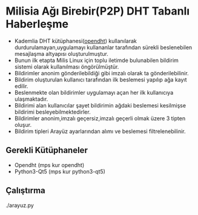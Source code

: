 # Milisia Ağı Birebir(P2P) DHT Tabanlı Haberleşme 

* Kademlia DHT kütüphanesi(<a href=https://github.com/savoirfairelinux/opendht>opendht</a>) kullanılarak durdurulamayan,uygulamayı kullananlar tarafından sürekli beslenebilen mesajlaşma altyapısı oluşturulmuştur.
* Bunun ilk etapta Milis Linux için toplu iletimde bulunabilen bildirim sistemi olarak kullanılması öngörülmüştür.
* Bildirimler anonim gönderilebildiği gibi imzalı olarak ta gönderilebilinir.
* Bildirim oluşturulan kullanıcı tarafından ilk beslemesi yapılıp ağa kayıt edilir.
* Beslenmekte olan bildirimler uygulamayı açan her ilk kullanıcıya ulaşmaktadır.
* Bildirimi alan kullanıcılar şayet bildirimin ağdaki beslemesi kesilmişse bildirimi besleyebilmektedirler.
* Bildirimler anonim,imzalı geçersiz,imzalı geçerli olmak üzere 3 tipten oluşur.
* Bildirim tipleri Arayüz ayarlarından alımı ve beslemesi filtrelenebilinir.

## Gerekli Kütüphaneler

* Opendht (mps kur opendht)
* Python3-Qt5 (mps kur python3-qt5)

## Çalıştırma
 
 ./arayuz.py
 
 
